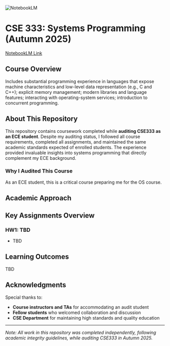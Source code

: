 ![NotebookLM](https://img.shields.io/badge/NotebookLM-000000.svg?style=for-the-badge&logo=NotebookLM&logoColor=white)

# CSE 333: Systems Programming (Autumn 2025)

[NotebookLM Link](https://notebooklm.google.com/notebook/f647810b-0856-48b0-9aa2-018a95972e03)

## Course Overview

Includes substantial programming experience in languages that expose machine characteristics and low-level data representation (e.g., C and C++); explicit memory management; modern libraries and language features; interacting with operating-system services; introduction to concurrent programming.

## About This Repository

This repository contains coursework completed while **auditing CSE333 as an ECE student**. Despite my auditing status, I followed all course requirements, completed all assignments, and maintained the same academic standards expected of enrolled students. The experience provided invaluable insights into systems programming that directly complement my ECE background.

### Why I Audited This Course

As an ECE student, this is a critical course preparing me for the OS course.

## Academic Approach

<!-- ### Audit Student Commitment
Even as an auditing student, I maintained full engagement by:
- **Attending all lectures and sections** and participating in discussions
- **Completing all assignments** with the same rigor as enrolled students
- **Following academic integrity policies** strictly
- **Seeking help during office hours** when needed
- **Collaborating appropriately** with other students on exercises -->

## Key Assignments Overview

### HW1: TBD
- TBD

## Learning Outcomes

TBD

<!-- ### Primary Skills Developed
1. **C Programming Mastery**
   - Pointer arithmetic and memory management
   - Dynamic memory allocation (malloc, free, realloc)
   - String manipulation and array processing
   - File I/O and system calls

2. **C++ Programming Fundamentals**
   - Object-oriented programming principles
   - Classes, inheritance, and polymorphism
   - Standard Template Library (STL)
   - Exception handling and RAII

3. **Systems Programming Concepts**
   - Process management and inter-process communication
   - Network programming with sockets
   - Multithreading and synchronization
   - Performance analysis and optimization

4. **Development Tools and Practices**
   - Debugging with gdb and valgrind
   - Build systems (Make, CMake)
   - Version control with git
   - Code documentation and testing -->

## Acknowledgments

Special thanks to:
- **Course instructors and TAs** for accommodating an audit student
- **Fellow students** who welcomed collaboration and discussion
- **CSE Department** for maintaining high standards and quality education

---

*Note: All work in this repository was completed independently, following academic integrity guidelines, while auditing CSE333 in Autumn 2025.*
